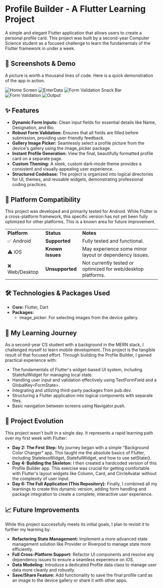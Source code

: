 # **Profile Builder - A Flutter Learning Project**

A simple and elegant Flutter application that allows users to create a personal profile card. This project was built by a second-year Computer Science student as a focused challenge to learn the fundamentals of the Flutter framework in under a week.


## **📸 Screenshots & Demo**

A picture is worth a thousand lines of code. Here is a quick demonstration of the app in action.

![Home Screen](documentation/HomeScreen.png)
![EnterData](documentation/EnterData.png)
![Form Validation Snack Bar](documentation/FormValidation1.png)
![Form Validation](documentation/FormValidation2.png)
![Output](documentation/Output.png)


## **✨ Features**



* **Dynamic Form Inputs:** Clean input fields for essential details like Name, Designation, and Bio.
* **Robust Form Validation:** Ensures that all fields are filled before submission, providing user-friendly feedback.
* **Gallery Image Picker:** Seamlessly select a profile picture from the device's gallery using the image_picker package.
* **Instant Profile Generation:** View the final, beautifully formatted profile card on a separate page.
* **Custom Theming:** A sleek, custom dark-mode theme provides a consistent and visually appealing user experience.
* **Structured Codebase:** The project is organized into logical directories for UI, themes, and reusable widgets, demonstrating professional coding practices.


## **📱 Platform Compatibility**

This project was developed and primarily tested for Android. While Flutter is a cross-platform framework, this specific version has not yet been fully optimized for other platforms. This is a known area for future improvement.


<table>
  <tr>
   <td><strong>Platform</strong>
   </td>
   <td><strong>Status</strong>
   </td>
   <td><strong>Notes</strong>
   </td>
  </tr>
  <tr>
   <td>✅ Android
   </td>
   <td><strong>Supported</strong>
   </td>
   <td>Fully tested and functional.
   </td>
  </tr>
  <tr>
   <td>⚠️ iOS
   </td>
   <td><strong>Known Issues</strong>
   </td>
   <td>May experience some minor layout or dependency issues.
   </td>
  </tr>
  <tr>
   <td>❌ Web/Desktop
   </td>
   <td><strong>Unsupported</strong>
   </td>
   <td>Not currently tested or optimized for web/desktop platforms.
   </td>
  </tr>
</table>



## **🛠️ Technologies & Packages Used**



* **Core:** Flutter, Dart
* **Packages:**
    * image_picker: For selecting images from the device gallery.


## **🌱 My Learning Journey**

As a second-year CS student with a background in the MERN stack, I challenged myself to learn mobile development. This project is the tangible result of that focused effort. Through building the Profile Builder, I gained practical experience with:



* The fundamentals of Flutter's widget-based UI system, including StatefulWidget for managing local state.
* Handling user input and validation effectively using TextFormField and a GlobalKey&lt;FormState>.
* Integrating and utilizing third-party packages from pub.dev.
* Structuring a Flutter application into logical components with separate files.
* Basic navigation between screens using Navigator.push.


## **🚀 Project Evolution**

This project wasn't built in a single day. It represents a rapid learning path over my first week with Flutter:



* **Day 2: The First Step:** My journey began with a simple "Background Color Changer" app. This taught me the absolute basics of Flutter, including StatelessWidget, StatefulWidget, and how to use setState().
* **Day 4: Building the Skeleton:** I then created a hardcoded version of this Profile Builder app. This exercise was crucial for getting comfortable with Flutter's layout widgets like Column, Card, and CircleAvatar without the complexity of user input.
* **Day 6: The Full Application (This Repository):** Finally, I combined all my learnings to create this dynamic version, adding form handling and package integration to create a complete, interactive user experience.


## **📈 Future Improvements**

While this project successfully meets its initial goals, I plan to revisit it to further my learning by:



* **Refactoring State Management:** Implement a more advanced state management solution like Provider or Riverpod to manage state more efficiently.
* **Full Cross-Platform Support:** Refactor UI components and resolve any dependency issues to ensure a seamless experience on iOS.
* **Data Modeling:** Introduce a dedicated Profile data class to manage user data more cleanly and robustly.
* **Save/Share Feature:** Add functionality to save the final profile card as an image to the device gallery or share it with other apps.
